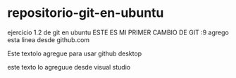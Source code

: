 # repositorio-git-en-ubuntu
ejercicio 1.2 de git en ubuntu
ESTE ES MI PRIMER CAMBIO DE GIT :9
agrego esta linea desde github.com

Este textolo agregue para usar github desktop

este texto lo agreguue desde visual studio

